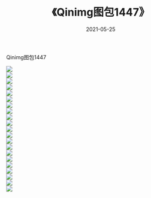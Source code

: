 ﻿---
layout: post
title:  《Qinimg图包1447》
date:   2021-05-25
img: http://imgx.orgx.ga/Qinimg图包/Qinimg图包1447/000.jpg
categories: [美女, 清纯, 唯美]
---

Qinimg图包1447

 ![](http://imgx.orgx.ga/Qinimg图包/Qinimg图包1447/001.jpg) <br>![](http://imgx.orgx.ga/Qinimg图包/Qinimg图包1447/002.jpg) <br>![](http://imgx.orgx.ga/Qinimg图包/Qinimg图包1447/003.jpg) <br>![](http://imgx.orgx.ga/Qinimg图包/Qinimg图包1447/004.jpg) <br>![](http://imgx.orgx.ga/Qinimg图包/Qinimg图包1447/005.jpg) <br>![](http://imgx.orgx.ga/Qinimg图包/Qinimg图包1447/006.jpg) <br>![](http://imgx.orgx.ga/Qinimg图包/Qinimg图包1447/007.jpg) <br>![](http://imgx.orgx.ga/Qinimg图包/Qinimg图包1447/008.jpg) <br>![](http://imgx.orgx.ga/Qinimg图包/Qinimg图包1447/009.jpg) <br>![](http://imgx.orgx.ga/Qinimg图包/Qinimg图包1447/010.jpg) <br>![](http://imgx.orgx.ga/Qinimg图包/Qinimg图包1447/011.jpg) <br>![](http://imgx.orgx.ga/Qinimg图包/Qinimg图包1447/012.jpg) <br>![](http://imgx.orgx.ga/Qinimg图包/Qinimg图包1447/013.jpg) <br>![](http://imgx.orgx.ga/Qinimg图包/Qinimg图包1447/014.jpg) <br>![](http://imgx.orgx.ga/Qinimg图包/Qinimg图包1447/015.jpg) <br>![](http://imgx.orgx.ga/Qinimg图包/Qinimg图包1447/016.jpg) <br>![](http://imgx.orgx.ga/Qinimg图包/Qinimg图包1447/017.jpg) <br>![](http://imgx.orgx.ga/Qinimg图包/Qinimg图包1447/018.jpg) <br>![](http://imgx.orgx.ga/Qinimg图包/Qinimg图包1447/019.jpg) <br>![](http://imgx.orgx.ga/Qinimg图包/Qinimg图包1447/020.jpg) <br>![](http://imgx.orgx.ga/Qinimg图包/Qinimg图包1447/021.jpg) <br>